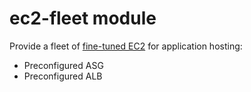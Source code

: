 # ec2-fleet module
Provide a fleet of [fine-tuned EC2](../fine-tuned-ec2/README.md) for application hosting:
- Preconfigured ASG
- Preconfigured ALB
